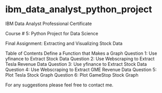 # ibm_data_analyst_python_project

IBM Data Analyst Professional Certificate

Course # 5: Python Project for Data Science

Final Assignment: Extracting and Visualizing Stock Data

Table of Contents
Define a Function that Makes a Graph
Question 1: Use yfinance to Extract Stock Data
Question 2: Use Webscraping to Extract Tesla Revenue Data
Question 3: Use yfinance to Extract Stock Data
Question 4: Use Webscraping to Extract GME Revenue Data
Question 5: Plot Tesla Stock Graph
Question 6: Plot GameStop Stock Graph

For any suggestions please feel free to contact me.

